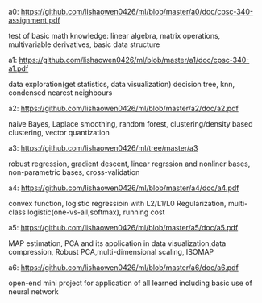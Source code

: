 

a0:
https://github.com/lishaowen0426/ml/blob/master/a0/doc/cpsc-340-assignment.pdf

test of basic math knowledge: linear algebra, matrix operations, multivariable derivatives, basic data structure



a1:
https://github.com/lishaowen0426/ml/blob/master/a1/doc/cpsc-340-a1.pdf

data exploration(get statistics, data visualization)
decision tree, knn, condensed nearest neighbours

a2:
https://github.com/lishaowen0426/ml/blob/master/a2/doc/a2.pdf

naive Bayes, Laplace smoothing, random forest, clustering/density based clustering, vector quantization

a3:
https://github.com/lishaowen0426/ml/tree/master/a3

robust regression, gradient descent, linear regrssion and nonliner bases, non-parametric bases, cross-validation

a4:
https://github.com/lishaowen0426/ml/blob/master/a4/doc/a4.pdf

convex function, logistic regressioin with L2/L1/L0 Regularization, multi-class logistic(one-vs-all,softmax), running cost

a5:
https://github.com/lishaowen0426/ml/blob/master/a5/doc/a5.pdf

MAP estimation, PCA and its application in data visualization,data compression, Robust PCA,multi-dimensional scaling, ISOMAP

a6:
https://github.com/lishaowen0426/ml/blob/master/a6/doc/a6.pdf

open-end mini project for application of all learned including basic use of neural network

